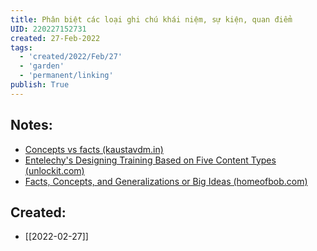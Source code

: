 ```yaml
---
title: Phân biệt các loại ghi chú khái niệm, sự kiện, quan điểm
UID: 220227152731
created: 27-Feb-2022
tags:
  - 'created/2022/Feb/27'
  - 'garden'
  - 'permanent/linking'
publish: True
---
```

## Notes:
- [Concepts vs facts (kaustavdm.in)](https://kaustavdm.in/concepts-vs-facts/)
- [Entelechy's Designing Training Based on Five Content Types (unlockit.com)](https://www.unlockit.com/wp-content/uploads/five_content_types.pdf)
- [Facts, Concepts, and Generalizations or Big Ideas (homeofbob.com)](https://www.homeofbob.com/glossaries/fctsConGen.html)

## Created:
- [[2022-02-27]]
